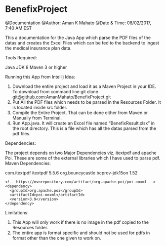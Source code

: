 # BenefixProject
@Documentation
@Author: Aman K Mahato
@Date & Time: 08/02/2017,  7:40 AM EST

This a documentation for the Java App which parse the PDF files of the datas and creates the Excel Files which can be fed to the backend to ingest the medical insurance plan data.

Tools Required:

Java JDK 8
Maven 3 or higher

Running this App from Intellij Idea:

1. Download the entire project and load it as a Maven Project in your IDE. To download from command line
    git clone git@github.com:AmanMahato/BenefixProject.git
2. Put All the PDF files which needs to be parsed in the Resources Folder. It is located inside src folder.
3. Compile the Entire Project. That can be done either from Maven or Manually from Terminal.
4. Run App.java. It will create an Excel file named “BenefixResult.xlsx” in the root directory. This is a file which has all the datas parsed from the pdf files.

Dependencies:

The project depends on two Major Dependencies viz, itextpdf and apache Poi. These are some of the external libraries which I have used to parse pdf.
Maven Dependencies:

<dependency>
    <groupId>com.itextpdf</groupId>
    <artifactId>itextpdf</artifactId>
    <version>5.5.6</version>
  </dependency>

  <dependency>
    <groupId>org.bouncycastle</groupId>
    <artifactId>bcprov-jdk15on</artifactId>
    <version>1.52</version>
  </dependency>

    <!-- https://mvnrepository.com/artifact/org.apache.poi/poi-ooxml -->
    <dependency>
      <groupId>org.apache.poi</groupId>
      <artifactId>poi-ooxml</artifactId>
      <version>3.9</version>
    </dependency>


Limitations:
1. This App will only work if there is no image in the pdf copied to the Resources folder.
2. The entire app is format specific and should not be used for pdfs in format other than the one given to work on.

